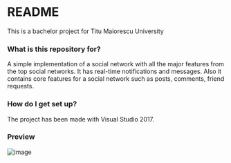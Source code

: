 # README #

This is a bachelor project for Titu Maiorescu University

### What is this repository for? ###
A simple implementation of a social network with all the major features from the top social networks. It has real-time notifications and messages. Also it contains core features for a social network such as posts, comments, friend requests.

### How do I get set up? ###
The project has been made with Visual Studio 2017.

### Preview
![image](https://user-images.githubusercontent.com/10381338/84129199-ef250b80-aa41-11ea-87fb-3954f2ef629c.png)

